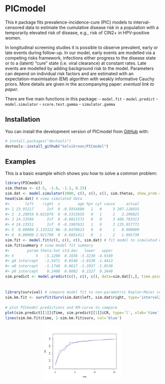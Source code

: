 
<!-- README.md is generated from README.Rmd. Please edit that file -->

# PICmodel

<!-- badges: start -->
<!-- badges: end -->

This `R` package fits prevalence-incidence-cure (PIC) models to
interval-censored data to estimate the cumulative disease risk in a
population with a temporarily elevated risk of disease, e.g., risk of
CIN2+ in HPV-positive women.

In longitudinal screening studies it is possible to observe prevalent,
early or late events during follow-up. In our model, early events are
modelled via a competing risks framework, infections either progress to
the disease state or to a (latent) “cure” state (i.e. viral clearance)
at constant rates. Late events are modelled by adding background risk to
the model. Parameters can depend on individual risk factors and are
estimated with an expectation-maximisation (EM) algorithm with weakly
informative Cauchy priors. More details are given in the accompanying
paper: *eventual link to paper*.

There are five main functions in this package: - `model.fit` -
`model.predict` - `model.simulator` - `score.test.gamma` -
`simulator.gamma`

## Installation

You can install the development version of PICmodel from
[GitHub](https://github.com/) with:

``` r
# install.packages("devtools")
devtools::install_github("kelsikroon/PICmodel")
```

## Examples

This is a basic example which shows you how to solve a common problem:

``` r
library(PICmodel)
sim.thetas <- c(-5, -1.6, -1.2, 0.25)
sim.dat <- model.simulator(3000, c(), c(), c(), sim.thetas, show_prob = 0.9, interval=3, include.h=T)
head(sim.dat) # view simulated data
#>       left    right  z        age hpv cyt cause     actual
#> 1 23.95217      Inf  0 -0.5954880   1   0     3 207.128033
#> 2  3.20959 9.021079  0 -0.3315659   0   1     2   3.299025
#> 3 24.33586      Inf  0 -0.6821572   0   0     3 406.783313
#> 4 24.13551      Inf  0 -0.1907631   1   0     3 135.957772
#> 5  0.00000 3.133322 NA -0.0470623   0   0     1   0.000000
#> 6  0.00000 2.921790  0  0.6661411   0   1     2   1.905730
sim.fit <- model.fit(c(), c(), c(), sim.dat) # fit model to simulated data
sim.fit$summary # view model fit summary
#>        param theta.hat std.dev   lower   upper
#> h          h   -5.1200  0.1036 -5.3230 -4.9169
#> g0 intercept   -1.5471  0.0540 -1.6530 -1.4413
#> w0 intercept   -1.1748  0.0617 -1.2957 -1.0538
#> p0 intercept    0.2488  0.0082  0.2327  0.2648
sim.predict <- model.predict(c(), c(), c(), data=sim.dat[1,], time.points = seq(0, 15, 0.5), fit=sim.fit)


library(survival) # compare model fit to non-parametric Kaplan-Meier curve 
sim.km.fit <- survfit(Surv(sim.dat$left, sim.dat$right, type='interval2')~1)

# plot PICmodel predictions and KM-curve to compare 
plot(sim.predict[[1]]$Time, sim.predict[[1]]$CR, type='l', xlab='time', ylab='CR', ylim=c(0.2, 0.65))
lines(sim.km.fit$time, 1-sim.km.fit$surv, col='blue')
```

<img src="man/figures/README-example-1.png" width="50%" style="display: block; margin: auto;" />
